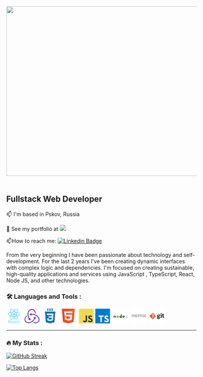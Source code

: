 


<div id="badges"align="center">

  
  
   <div align="center">
  <img src="https://media0.giphy.com/media/SWoSkN6DxTszqIKEqv/giphy.gif?cid=ecf05e47evd5chsu7qgw885pcq7xynaghukikj38douxzipx&rid=giphy.gif&ct=g" width="800" height="450"/>
     <div> 
  <img src="https://komarev.com/ghpvc/?username=Sok0l&style=flat-square&color=blue" alt=""/>
  </div>
</div>

</div>
 


## Fullstack Web Developer

📫 I'm based in Pskov, Russia

👀 See my portfolio at [![](https://img.shields.io/badge/-LevSokolov-blue?style=flat&logoColor=white)](https://sok0l.github.io/portfolio/)

:mailbox:How to reach me: [![Linkedin Badge](https://img.shields.io/badge/-LevSokolov-blue?style=flat&logo=Linkedin&logoColor=white)](https://www.linkedin.com/in/%D0%BB%D0%B5%D0%B2-%D1%81%D0%BE%D0%BA%D0%BE%D0%BB%D0%BE%D0%B2-038766255/)

From the very beginning I have been passionate about technology and self-development. For the last 2 years I’ve been creating dynamic interfaces with complex logic and dependencies. I'm focused on creating sustainable, high-quality applications and services using JavaScript , TypeScript, React, Node JS, and other technologies.

### :hammer_and_wrench: Languages and Tools :
<div>
  <img src="https://github.com/devicons/devicon/blob/master/icons/react/react-original-wordmark.svg" title="React" alt="React" width="40" height="40"/>&nbsp;
  <img src="https://github.com/devicons/devicon/blob/master/icons/redux/redux-original.svg" title="Redux" alt="Redux " width="40" height="40"/>&nbsp;
  <img src="https://github.com/devicons/devicon/blob/master/icons/css3/css3-plain-wordmark.svg"  title="CSS3" alt="CSS" width="40" height="40"/>&nbsp;
  <img src="https://github.com/devicons/devicon/blob/master/icons/html5/html5-original.svg" title="HTML5" alt="HTML" width="40" height="40"/>&nbsp;
  <img src="https://github.com/devicons/devicon/blob/master/icons/javascript/javascript-original.svg" title="JavaScript" alt="JavaScript" width="40" height="40"/>
  <img src="https://raw.githubusercontent.com/devicons/devicon/1119b9f84c0290e0f0b38982099a2bd027a48bf1/icons/typescript/typescript-original.svg" title="TypeScript" alt="TypeScript" width="40" height="40"/>&nbsp; 
   <img src="https://raw.githubusercontent.com/devicons/devicon/1119b9f84c0290e0f0b38982099a2bd027a48bf1/icons/nodejs/nodejs-original-wordmark.svg" title="NodeJS" alt="NodeJS" width="40" height="40"/>&nbsp; 
<img src="https://raw.githubusercontent.com/devicons/devicon/1119b9f84c0290e0f0b38982099a2bd027a48bf1/icons/express/express-original-wordmark.svg" title="Express" alt="Express" width="40" height="40"/>&nbsp; 
    <img src="https://github.com/devicons/devicon/blob/master/icons/git/git-original-wordmark.svg" title="Git" alt="Git" width="40" height="40"/>&nbsp;
</div>

</div>

---

### :fire: My Stats :
[![GitHub Streak](http://github-readme-streak-stats.herokuapp.com?user=Sok0l&hide_border=%D0%B8%D1%81%D1%82%D0%B8%D0%BD%D0%BD%D1%8B%D0%B9)](https://git.io/streak-stats)

[![Top Langs](https://github-readme-stats.vercel.app/api/top-langs/?username=Sok0l)](https://github.com/anuraghazra/github-readme-stats) 
